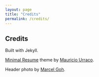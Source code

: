 ```yaml
---
layout: page
title: "Credits"
permalink: /credits/
---
```


## Credits

Built with Jekyll.

[Minimal Resume](https://github.com/murraco/jekyll-theme-minimal-resume) theme by [Mauricio Urraco](https://github.com/murraco/).

Header photo by [Marcel Goh](https://marcelgoh.ca).
